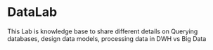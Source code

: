 # DataLab
This Lab is knowledge base to share different details on Querying databases, design data models, processing data in DWH vs Big Data

